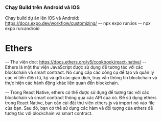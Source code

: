 ### Chạy Build trên Android và IOS
Chạy build dự án lên IOS và Android: https://docs.expo.dev/workflow/customizing/
-- npx expo run:ios
-- npx expo run:android

# Ethers
-- Thư viện doc: https://docs.ethers.org/v5/cookbook/react-native/
-- Ethers là một thư viện JavaScript được sử dụng để tương tác với các blockchain và smart contract. Nó cung cấp các công cụ để tạo và quản lý các ví tiền điện tử, ký và gửi các giao dịch, truy vấn thông tin blockchain và thực hiện các hành động khác liên quan đến blockchain.

-- Trong React Native, ethers có thể được sử dụng để tương tác với các blockchain và smart contract thông qua các API của nó. Để sử dụng ethers trong React Native, bạn cần cài đặt thư viện ethers.js và import nó vào file của bạn. Sau đó, bạn có thể sử dụng các hàm và đối tượng của ethers để tương tác với blockchain và smart contract.
